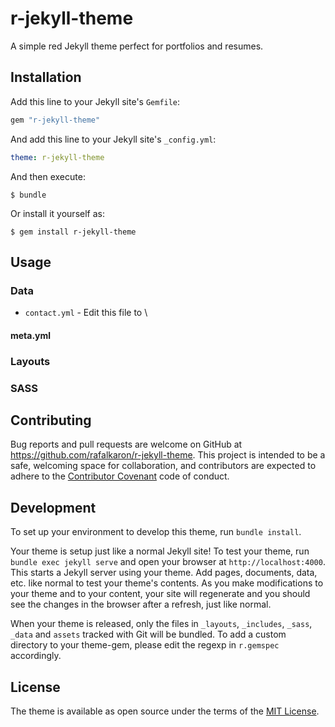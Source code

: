 # r-jekyll-theme

A simple red Jekyll theme perfect for portfolios and resumes.

## Installation

Add this line to your Jekyll site's `Gemfile`:

```ruby
gem "r-jekyll-theme"
```

And add this line to your Jekyll site's `_config.yml`:

```yaml
theme: r-jekyll-theme
```

And then execute:

    $ bundle

Or install it yourself as:

    $ gem install r-jekyll-theme

## Usage

### Data

 * `contact.yml` - Edit this file to \

#### meta.yml

### Layouts

### SASS

## Contributing

Bug reports and pull requests are welcome on GitHub at https://github.com/rafalkaron/r-jekyll-theme. This project is intended to be a safe, welcoming space for collaboration, and contributors are expected to adhere to the [Contributor Covenant](http://contributor-covenant.org) code of conduct.

## Development

To set up your environment to develop this theme, run `bundle install`.

Your theme is setup just like a normal Jekyll site! To test your theme, run `bundle exec jekyll serve` and open your browser at `http://localhost:4000`. This starts a Jekyll server using your theme. Add pages, documents, data, etc. like normal to test your theme's contents. As you make modifications to your theme and to your content, your site will regenerate and you should see the changes in the browser after a refresh, just like normal.

When your theme is released, only the files in `_layouts`, `_includes`, `_sass`, `_data` and `assets` tracked with Git will be bundled.
To add a custom directory to your theme-gem, please edit the regexp in `r.gemspec` accordingly.

## License

The theme is available as open source under the terms of the [MIT License](https://opensource.org/licenses/MIT).

